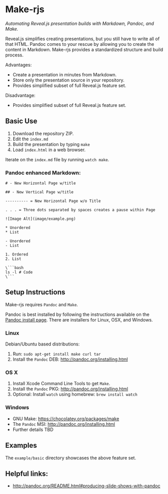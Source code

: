 # Make-rjs

*Automating Reveal.js presentation builds with Markdown, Pandoc, and Make.*

Reveal.js simplifies creating presentations, but you still have to write all of
that HTML. Pandoc comes to your rescue by allowing you to create the content in
Markdown. Make-rjs provides a standardized structure and build process.

Advantages:
* Create a presentation in minutes from Markdown.
* Store only the presentation source in your repository.
* Provides simplified subset of full Reveal.js feature set.

Disadvantage:
* Provides simplified subset of full Reveal.js feature set.

## Basic Use

1. Download the repository ZIP.
2. Edit the `index.md`
3. Build the presentation by typing `make`
4. Load `index.html` in a web browser.

Iterate on the `index.md` file by running `watch make`.

### Pandoc enhanced Markdown:
```
# - New Horizontal Page w/title

## - New Vertical Page w/title

---------- = New Horizontal Page w/o Title

. . . = Three dots separated by spaces creates a pause within Page

![Image Alt](image/example.png)

* Unordered
* List

- Unordered
- List

1. Ordered
2. List

\```bash
ls -l # Code
\```
```

## Setup Instructions

Make-rjs requires `Pandoc` and `Make`.

Pandoc is best installed by following the instructions available on the
[Pandoc install page](http://pandoc.org/installing.html). There are installers
for Linux, OSX, and Windows.

### Linux

Debian/Ubuntu based distributions:

1. Run: `sudo apt-get install make curl tar`
2. Install the `Pandoc` DEB: http://pandoc.org/installing.html

### OS X

1. Install Xcode Command Line Tools to get `Make`.
2. Install the `Pandoc` PKG: http://pandoc.org/installing.html
3. Optional: Install `watch` using homebrew: `brew install watch`

### Windows

* GNU Make: https://chocolatey.org/packages/make
* The `Pandoc` MSI: http://pandoc.org/installing.html
* Further details TBD

## Examples

The `example/basic` directory showcases the above feature set.

## Helpful links:

* http://pandoc.org/README.html#producing-slide-shows-with-pandoc
